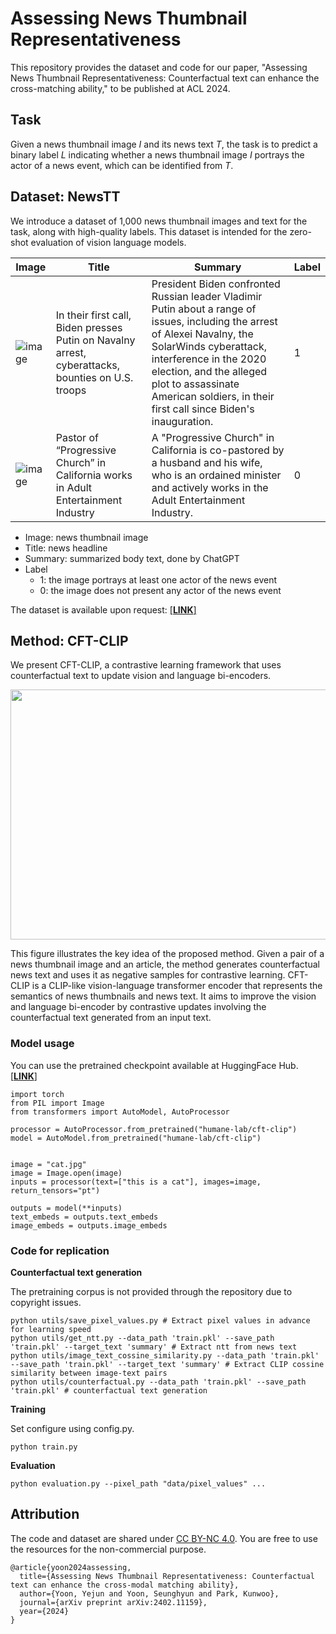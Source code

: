 # Assessing News Thumbnail Representativeness

This repository provides the dataset and code for our paper, "Assessing News Thumbnail Representativeness: Counterfactual text can enhance the cross-matching ability," to be published at ACL 2024.

## Task

Given a news thumbnail image *I* and its news text *T*, the task is to predict a binary label *L* indicating whether a news thumbnail image *I* portrays the actor of a news event, which can be identified from *T*.

## Dataset: NewsTT 

We introduce a dataset of 1,000 news thumbnail images and text for the task, along with high-quality labels.
This dataset is intended for the zero-shot evaluation of vision language models.

|Image|Title|Summary|Label|
|---|---|---|---|
|![image](https://github.com/ssu-humane/news-images-acl24/assets/76805677/7356b5e3-18b3-4e63-93d8-25aec29fc776)|In their first call, Biden presses Putin on Navalny arrest, cyberattacks, bounties on U.S. troops|President Biden confronted Russian leader Vladimir Putin about a range of issues, including the arrest of Alexei Navalny, the SolarWinds cyberattack, interference in the 2020 election, and the alleged plot to assassinate American soldiers, in their first call since Biden's inauguration.|1|
|![image](https://github.com/ssu-humane/news-images-acl24/assets/76805677/1bb52486-4474-4cc4-b158-d96d0c05cde6)|Pastor of “Progressive Church” in California works in Adult Entertainment Industry|A "Progressive Church" in California is co-pastored by a husband and his wife, who is an ordained minister and actively works in the Adult Entertainment Industry.|0|

* Image: news thumbnail image
* Title: news headline 
* Summary: summarized body text, done by ChatGPT
* Label
  - 1: the image portrays at least one actor of the news event
  - 0: the image does not present any actor of the news event

The dataset is available upon request: [[**LINK**]](https://forms.gle/reGnAXrY84XKLpvc7)

## Method: CFT-CLIP

We present CFT-CLIP, a contrastive learning framework that uses counterfactual text to update vision and language bi-encoders. 

<p align="center"><img src="https://github.com/ssu-humane/fake-news-thumbnail_2/assets/76805677/634d2896-9b8d-428c-8c96-8f5c69a7afbd" width="600" height="400"></p>
This figure illustrates the key idea of the proposed method. Given a pair of a news thumbnail image and an article, the method generates counterfactual news text and uses it as negative samples for contrastive learning. CFT-CLIP is a CLIP-like vision-language transformer encoder that represents the semantics of news thumbnails and news text. It aims to improve the vision and language bi-encoder by contrastive updates involving the counterfactual text generated from an input text.

### Model usage

You can use the pretrained checkpoint available at HuggingFace Hub.
[[**LINK**]](https://huggingface.co/humane-lab/cft-clip)

```python3
import torch
from PIL import Image
from transformers import AutoModel, AutoProcessor

processor = AutoProcessor.from_pretrained("humane-lab/cft-clip")
model = AutoModel.from_pretrained("humane-lab/cft-clip")


image = "cat.jpg"
image = Image.open(image)
inputs = processor(text=["this is a cat"], images=image, return_tensors="pt")

outputs = model(**inputs)
text_embeds = outputs.text_embeds
image_embeds = outputs.image_embeds
```

### Code for replication

**Counterfactual text generation**

The pretraining corpus is not provided through the repository due to copyright issues.

```shell
python utils/save_pixel_values.py # Extract pixel values ​​in advance for learning speed
python utils/get_ntt.py --data_path 'train.pkl' --save_path 'train.pkl' --target_text 'summary' # Extract ntt from news text
python utils/image_text_cossine_similarity.py --data_path 'train.pkl' --save_path 'train.pkl' --target_text 'summary' # Extract CLIP cossine similarity between image-text pairs
python utils/counterfactual.py --data_path 'train.pkl' --save_path 'train.pkl' # counterfactual text generation 
```

**Training**

Set configure using config.py.

```shell
python train.py
```

**Evaluation**

```shell
python evaluation.py --pixel_path "data/pixel_values" ...
```

## Attribution

The code and dataset are shared under [CC BY-NC 4.0](https://creativecommons.org/licenses/by-nc/4.0/deed.en). 
You are free to use the resources for the non-commercial purpose.

```
@article{yoon2024assessing,
  title={Assessing News Thumbnail Representativeness: Counterfactual text can enhance the cross-modal matching ability},
  author={Yoon, Yejun and Yoon, Seunghyun and Park, Kunwoo},
  journal={arXiv preprint arXiv:2402.11159},
  year={2024}
}
```

